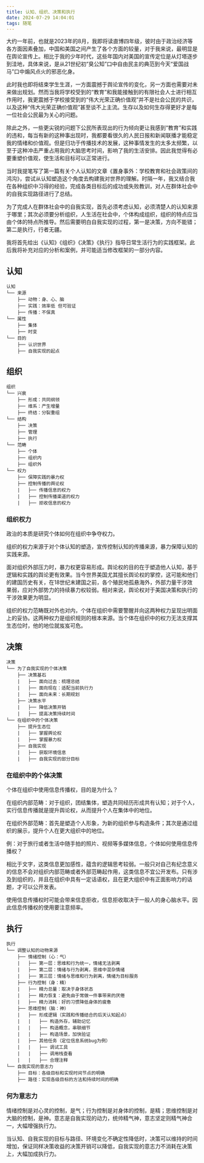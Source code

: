 ```yaml
---
title: 认知、组织、决策和执行
date: 2024-07-29 14:04:01
tags: 随笔
---
```


大约一年前，也就是2023年的8月，我即将读直博四年级，彼时由于政治经济等各方面因素叠加，中国和美国之间产生了各个方面的较量，对于我来说，最明显是在舆论宣传上。相比于我的少年时代，这些年国内对美国的宣传定位是从灯塔逐步到洼地，具体来说，是从21世纪初“臭公知”口中自由民主的典范到今天“爱国战马”口中煽风点火的邪恶化身。

<!-- more -->

此时我也即将结束学生生涯，一方面震撼于舆论宣传的变化，另一方面也需要对未来做出规划。然而当我将学校受到的“教育”和我能接触到的有限社会人士进行相互作用时，我更震撼于学校接受到的“伟大光荣正确价值观”并不是社会公民的共识，以及这种“伟大光荣正确价值观”甚至谈不上主流。生存以及如何生存得更好才是每一位社会公民最为关心的问题。

除此之外，一些更尖锐的问题下公民所表现出的行为倾向更让我感到“教育”和实践的违和，每当有新的这种事出现时，我都要看很久的人民日报和新闻联播才能稳定我的情绪和价值观。但是归功于传播技术的发展，这种事情发生的太多太频繁，以至于这种冲击严重占用我的大脑思考时间，影响了我的生活安排。因此我觉得有必要重塑价值观，使生活和目标可以正常进行。

当时我提笔写了第一篇有关个人认知的文章《置身事外：学校教育和社会政策间的鸿沟》，尝试从认知塑造这个角度去构建我对世界的理解。时隔一年，我又结合我在各种组织中习得的经验，完成各类目标后的成功或失败教训，对人在群体社会中的自我实现路径进行了总结。

为了完成人在群体社会中的自我实现，首先必须考虑认知，必须清楚人的认知来源于哪里；其次必须要分析组织，人生活在社会中，个体构成组织，组织的特点应当由个体的特点所推导。然后需要明白自我实现的过程，第一是决策，方向不能错；第二是执行，行者无疆。

我将首先给出《认知》《组织》《决策》《执行》指导日常生活行为的实践框架。此后我将补充对应的分析和案例，并可能适当修改框架的一部分内容。

## 认知

```
认知
└── 来源
    ├── 动物：身、心、脑
    ├── 实践：效率低 但可验证
    ├── 传播：不保真
└── 属性
    ├── 集体
    ├── 时变
└── 目的
    ├── 认识世界
    ├── 自我实现的起点

```

## 组织

```
组织
└── 兴衰
    ├── 形成：共同纲领
    ├── 维系：产生增量
    ├── 终结：分裂重组
└── 结构
    ├── 决策
    ├── 管理
    ├── 执行
└── 范畴
    ├── 个体
    ├── 组织内
    ├── 组织外
└── 权力
    ├── 保障实践的暴力权
    ├── 控制传播的舆论权
    |   ├── 传播信息的权力
    |   ├── 控制传播渠道的权力
    |   ├── 拒收信息的权力

```

### 组织权力

政治的本质是研究个体如何在组织中争夺权力。

组织的权力来源于对个体认知的塑造，宣传控制认知的传播来源，暴力保障认知的实践来源。

面对组织外部压力时，暴力权更容易形成。舆论权的目的在于塑造他人认知，基于逻辑和实践的舆论更有效果。当今世界美国尤其擅长舆论权的掌控，这可能和他们的建国历史有关，在18世纪末建国之前，各个殖民地孤悬海外，外部力量干涉效果弱，应对外部势力的持续暴力权较弱。相对来说，舆论权对于美国决策和执行的干涉效果更为明显。

组织的权力范畴既对外也对内，个体在组织中需要警醒并向这两种权力呈现出明面上的妥协。这两种权力是组织规则的根本来源。当个体在组织中的权力无法支撑其生态位时，他的地位就岌岌可危。

## 决策

```
决策
└── 为了自我实现的个体决策
    ├── 决策基石
    |   ├── 面向过去：梳理总结
    |   ├── 面向现在：适配当前执行力
    |   ├── 面向未来：长期规划
    ├── 决策水平
    |   ├── 降低决策开销
    |   ├── 提高决策持续时间
└── 在组织中的个体决策
    ├── 提升生态位
    |   ├── 掌握舆论权
    |   ├── 掌握暴力权
    ├── 自我实现
    |   ├── 获取环境信息
    |   ├── 自我实现的部分目标
```

### 在组织中的个体决策

个体在组织中使用信息传播权，目的是为什么？

在组织内部范畴：对于组织，团结集体，塑造共同经历形成共有认知；对于个人，实行信息传播就是提升舆论权，从而提升个人在集体中的地位。

在组织外部范畴：首先是塑造个人形象，为新的组织参与构造条件；其次是通过组织的展示，提升个人在更大组织中的地位。

例：对于旅行或者生活中随手拍的照片、视频等多媒体信息，个体如何使用信息传播权？

相比于文字，这类信息更加感性，蕴含的逻辑思考较弱。一般只对自己有纪念意义的信息不会对组织内部范畴或者外部范畴起作用，这类信息不宜公开发布。只有涉及到组织的，并且在组织中具有一定话语权，且在更大组织中有正面影响力的话题，才可以公开发表。

使用信息传播权时可能会带来信息拒收，信息拒收取决于一般人的身心脑水平。因此信息传播权的使用要注意频率。

## 执行

```
执行
└── 调整认知的动物来源
    ├── 情绪控制（心：气）
    |   ├── 第一层：思维和行为统一，情绪无法剥离
    |   ├── 第二层：情绪与行为剥离，思维中混杂情绪
    |   ├── 第三层：情绪与思维和行为剥离，情绪为目标服务
    ├── 行为控制（身：精）
    |   ├── 精力总量：取决于身体状态
    |   ├── 精力恢复：避免由于常做一件事带来的厌倦
    |   ├── 精力消耗：好的习惯降低身体的疲惫
    ├── 思维控制（脑：神）
    |   ├── 形成逻辑（实践和传播结合的后天认知起点）
    |   |   ├── 构造外存，辅助记忆
    |   |   ├── 构造概念，串联细节
    |   |   ├── 构造场景，加快验证
    |   ├── 其他任务（定位信息系统bug为例）
    |   |   ├── 调试工具
    |   |   ├── 调用栈查看
    |   |   ├── 合理注释
└── 自我实现的意志力
    ├── 目标：各级目标和实现时间节点的明确
    ├── 路径：实现各级目标的方法和持续时间的明确
```

### 何为意志力

情绪控制是对心灵的控制，是气；行为控制是对身体的控制，是精；思维控制是对大脑的控制，是神。意志是自我实现的动力，统帅精气神，意志坚定则精气神合一，大幅增强执行力。

当认知、自我实现的目标与路径、环境变化不确定性降低时，决策可以维持的时间增加，保证同样决策收益的决策开销可以降低，自我实现的意志力不消耗在决策上，大幅加成执行力。
